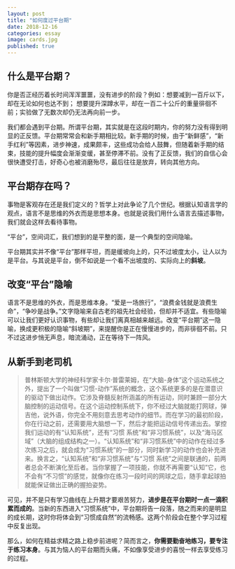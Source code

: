 ```yaml
---
layout: post
title: "如何度过平台期"
date: 2018-12-16
categories: essay
image: cards.jpg
published: true
---
```

## 什么是平台期？

你是否正经历着长时间浑浑噩噩，没有进步的阶段？例如：想要减到一百斤以下，却在无论如何也达不到；
想要提升深蹲水平，却在一百二十公斤的重量徘徊不前；实验做了无数次却仍无法再向前一步。

我们都会遇到平台期。所谓平台期，其实就是在这段时期内，你的努力没有得到明显的正反馈。平台期常常会和新手期相比较。新手期的时候，由于“新鲜感”，“新手红利”等因素，进步神速，成果颇丰，这些成功会给人鼓舞，但随着新手期的结束，技能的提升幅度会渐渐变缓，甚至停滞不前。没有了正反馈，我们的自信心会很快遭受打击，好奇心也被消磨殆尽，最后往往是放弃，转向其他方向。

## 平台期存在吗？

事物是客观存在还是我们定义的？哲学上对此争论了几个世纪。根据认知语言学的观点，语言不是思维的外衣而是思想本身。也就是说我们用什么语言去描述事物，我们就会这样去看待事物。

“平台”，空间词汇，我们想到的是平整的面，是一个典型的空间隐喻。

平台期其实并不像“平台”那样平坦，而是缓坡向上的，只不过坡度太小，让人以为是平台。与其说是平台，倒不如说是一个看不出坡度的、实际向上的**斜坡**。

## 改变“平台”隐喻

语言不是思维的外衣，而是思维本身。“爱是一场旅行”，“浪费金钱就是浪费生命”，“争吵是战争。”文字隐喻来自古老的祖先社会经验，但却并不适宜。有些隐喻可以让我们更好认识事物，有些却让我们离真相越来越远。改变“平台期”这一隐喻，换成更积极的隐喻“斜坡期”，来提醒你是正在慢慢进步的，而非徘徊不前。只不过这进步悄无声息，暗流涌动，正在等待下一阵风。

## 从新手到老司机


> 普林斯顿大学的神经科学家卡尔·普雷莱姆，在“大脑-身体”这个运动系统之外，提出了一个叫做“习惯-动作”系统的概念，这个系统更多的是在潜意识的驱动下做出动作。它涉及脊髓反射所涵盖的所有运动，同时兼顾一部分大脑控制的运动信号。在这个运动控制系统下，你不经过大脑就能打网球，弹吉他，说外语，你完全不用刻意去思考动作的细节。而在学习的最初阶段，你在行动之前，还需要用大脑想一下，然后才能把运动信号传递出去。掌控我们运动的有“认知系统”，还有“习惯
系统”和“非习惯系统”，以及“海马区域”（大脑的组成结构之一）。“认知系统”和“非习惯系统”中的动作在经过多次练习之后，就会成为“习惯系统”的一部分，同时新学习的动作也会补充进来。换言之，“认知系统”和“非习惯系统”与“习惯
系统”之间是联通的，前两者总会不断演化至后者。当你掌握了一项技能，你就不再需要“认知”它，也不会有“不习惯”的感觉，就像你在练习一段时间的网球之后，随手拿起球拍就能保证做出正确的握拍姿势。

可见，并不是只有学习曲线在上升期才要艰苦努力，**进步是在平台期时一点一滴积累而成的**。当新的东西进入“习惯系统”中，平台期将告一段落，随之而来的是明显的成长期，这时你将体会到“习惯成自然”的流畅感。这两个阶段会在整个学习过程中反复出现。

那么，如何在精益求精之路上稳步前进呢？简而言之，**你需要勤奋地练习，要专注于练习本身**。与其为恼人的平台期而头痛，不如像享受进步的喜悦一样去享受练习的过程。